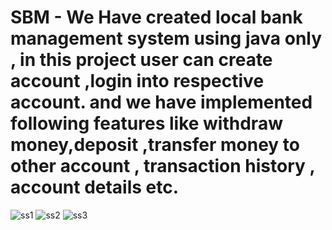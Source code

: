 # SBM - We Have created local bank management system using java only , in this project user can create account ,login into respective account. and we have implemented following features like withdraw money,deposit ,transfer money to other account , transaction history , account details etc.
![ss1](https://github.com/sashank002/SBM/blob/master/Screenshot%20(60).png)
![ss2](https://github.com/sashank002/SBM/blob/master/Screenshot%20(61).png)
![ss3](https://github.com/sashank002/SBM/blob/master/Screenshot%20(62).png)
